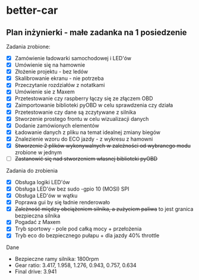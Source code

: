 # better-car
## Plan inżynierki - małe zadanka na 1 posiedzenie

Zadania zrobione:

- [x] Zamówienie ładowarki samochodowej i LED'ów
- [x] Umówienie się na hamownie
- [x] Złożenie projektu - bez ledów
- [x] Skalibrowanie ekranu - nie potrzeba
- [x] Przeczytanie rozdziałów z notatkami
- [x] Umówienie sie z Maxem
- [x] Przetestowanie czy raspberry łączy się ze złączem OBD 
- [x] Zaimportowanie biblioteki pyOBD w celu sprawdzenia czy działa
- [x] Przetestowanie czy dane są zczytywane z silnika
- [x] Stworzenie prostego frontu w celu wizualizacji danych
- [x] Dodanie zamówionych elementów
- [x] Ładowanie danych z pliku na temat idealnej zmiany biegów 
- [x] Znalezienie wzoru do ECO jazdy - z wykresu z hamowni
- [x] ~~Stworzenie 2 plików wykonywalnych w zależności od wybranego modu~~ zrobione w jednym
- [ ] ~~Zastanowić się nad stworzeniem własnej biblioteki pyOBD~~

Zadania do zrobienia
- [x] Obsługa logiki LED'ów
- [x] Obsługa LED'ów bez sudo -gpio 10 (MOSI) SPI
- [x] Obsługa LED'ów w wątku
- [x] Poprawa gui by się ładnie renderowało
- [x] ~~Zależność między obciążeniem silnika, a zużyciem paliwa~~ to jest granica bezpieczna silnika
- [x] Pogadać z Maxem
- [x] Tryb sportowy - pole pod całką mocy + przełożenia
- [x] Tryb eco do bezpiecznego pułapu + dla jazdy 40% throttle

Dane
- Bezpieczne ramy silnika: 1800rpm
- Gear ratio: 3.417, 1.958, 1.276, 0.943, 0.757, 0.634
- Final drive: 3.941


